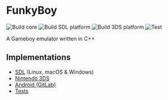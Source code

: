 # FunkyBoy

![Build core](https://github.com/kremi151/FunkyBoy/workflows/Build%20core/badge.svg)
![Build SDL platform](https://github.com/kremi151/FunkyBoy/workflows/Build%20SDL%20platform/badge.svg)
![Build 3DS platform](https://github.com/kremi151/FunkyBoy/workflows/Build%203DS%20platform/badge.svg)
![Test](https://github.com/kremi151/FunkyBoy/workflows/Test/badge.svg)

A Gameboy emulator written in C++

## Implementations

* [SDL](https://github.com/kremi151/FunkyBoy/tree/master/platform-sdl) (Linux, macOS & Windows)
* [Nintendo 3DS](https://github.com/kremi151/FunkyBoy/tree/master/platform-3ds)
* [Android (GitLab)](https://gitlab.com/kremi151/funkyboyandroid)
* [Tests](https://github.com/kremi151/FunkyBoy/tree/master/test)
